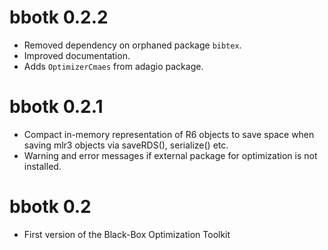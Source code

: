 # bbotk 0.2.2

* Removed dependency on orphaned package `bibtex`.
* Improved documentation.
* Adds `OptimizerCmaes` from adagio package.

# bbotk 0.2.1

* Compact in-memory representation of R6 objects to save space when
  saving mlr3 objects via saveRDS(), serialize() etc.
* Warning and error messages if external package for optimization is
  not installed.

# bbotk 0.2

- First version of the Black-Box Optimization Toolkit

